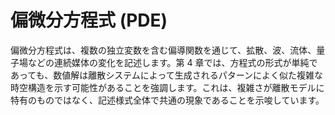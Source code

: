 # 偏微分方程式 (PDE)

偏微分方程式は、複数の独立変数を含む偏導関数を通じて、拡散、波、流体、量子場などの連続媒体の変化を記述します。第 4 章では、方程式の形式が単純であっても、数値解は離散システムによって生成されるパターンによく似た複雑な時空構造を示す可能性があることを強調します。これは、複雑さが離散モデルに特有のものではなく、記述様式全体で共通の現象であることを示唆しています。